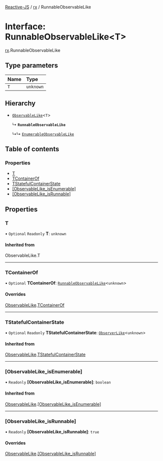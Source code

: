 [Reactive-JS](../README.md) / [rx](../modules/rx.md) / RunnableObservableLike

# Interface: RunnableObservableLike<T\>

[rx](../modules/rx.md).RunnableObservableLike

## Type parameters

| Name | Type |
| :------ | :------ |
| `T` | `unknown` |

## Hierarchy

- [`ObservableLike`](rx.ObservableLike.md)<`T`\>

  ↳ **`RunnableObservableLike`**

  ↳↳ [`EnumerableObservableLike`](rx.EnumerableObservableLike.md)

## Table of contents

### Properties

- [T](rx.RunnableObservableLike.md#t)
- [TContainerOf](rx.RunnableObservableLike.md#tcontainerof)
- [TStatefulContainerState](rx.RunnableObservableLike.md#tstatefulcontainerstate)
- [[ObservableLike\_isEnumerable]](rx.RunnableObservableLike.md#[observablelike_isenumerable])
- [[ObservableLike\_isRunnable]](rx.RunnableObservableLike.md#[observablelike_isrunnable])

## Properties

### T

• `Optional` `Readonly` **T**: `unknown`

#### Inherited from

ObservableLike.T

___

### TContainerOf

• `Optional` **TContainerOf**: [`RunnableObservableLike`](rx.RunnableObservableLike.md)<`unknown`\>

#### Overrides

[ObservableLike](rx.ObservableLike.md).[TContainerOf](rx.ObservableLike.md#tcontainerof)

___

### TStatefulContainerState

• `Optional` `Readonly` **TStatefulContainerState**: [`ObserverLike`](scheduling.ObserverLike.md)<`unknown`\>

#### Inherited from

[ObservableLike](rx.ObservableLike.md).[TStatefulContainerState](rx.ObservableLike.md#tstatefulcontainerstate)

___

### [ObservableLike\_isEnumerable]

• `Readonly` **[ObservableLike\_isEnumerable]**: `boolean`

#### Inherited from

[ObservableLike](rx.ObservableLike.md).[[ObservableLike_isEnumerable]](rx.ObservableLike.md#[observablelike_isenumerable])

___

### [ObservableLike\_isRunnable]

• `Readonly` **[ObservableLike\_isRunnable]**: ``true``

#### Overrides

[ObservableLike](rx.ObservableLike.md).[[ObservableLike_isRunnable]](rx.ObservableLike.md#[observablelike_isrunnable])
